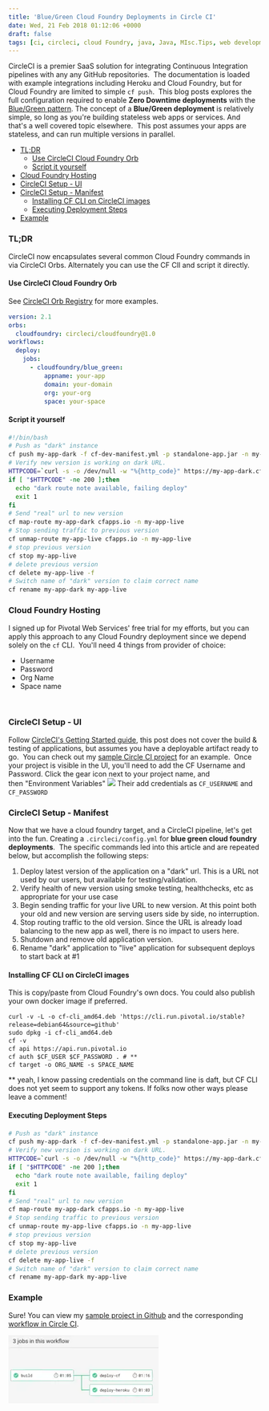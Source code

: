 ```yaml
---
title: 'Blue/Green Cloud Foundry Deployments in Circle CI'
date: Wed, 21 Feb 2018 01:12:06 +0000
draft: false
tags: [ci, circleci, cloud Foundry, java, Java, MIsc.Tips, web development]
---
```


CircleCI is a premier SaaS solution for integrating Continuous Integration pipelines with any any GitHub repositories.  The documentation is loaded with example integrations including Heroku and Cloud Foundry, but for Cloud Foundry are limited to simple `cf push`.  This blog posts explores the full configuration required to enable **Zero Downtime deployments** with the [Blue/Green pattern](https://martinfowler.com/bliki/BlueGreenDeployment.html). The concept of a **Blue/Green deployment** is relatively simple, so long as you're building stateless web apps or services. And that's a well covered topic elsewhere.  This post assumes your apps are stateless, and can run multiple versions in parallel.

<!-- MarkdownTOC autolink="true" -->

- [TL;DR](#tldr)
  - [Use CircleCI Cloud Foundry Orb](#use-circleci-cloud-foundry-orb)
  - [Script it yourself](#script-it-yourself)
- [Cloud Foundry Hosting](#cloud-foundry-hosting)
- [CircleCI Setup - UI](#circleci-setup---ui)
- [CircleCI Setup - Manifest](#circleci-setup---manifest)
  - [Installing CF CLI on CircleCI images](#installing-cf-cli-on-circleci-images)
  - [Executing Deployment Steps](#executing-deployment-steps)
- [Example](#example)

<!-- /MarkdownTOC -->



### TL;DR
CircleCI now encapsulates several common Cloud Foundry commands in via CircleCI Orbs.  Alternately you can use the CF ClI and script it directly.

#### Use CircleCI Cloud Foundry Orb

See [CircleCI Orb Registry](https://circleci.com/orbs/registry/orb/circleci/cloudfoundry#usage-blue_green_deploy) for more examples.

```YAML
version: 2.1
orbs:
  cloudfoundry: circleci/cloudfoundry@1.0
workflows:
  deploy:
    jobs:
      - cloudfoundry/blue_green:
          appname: your-app
          domain: your-domain
          org: your-org
          space: your-space
```

#### Script it yourself

```bash
#!/bin/bash
# Push as "dark" instance
cf push my-app-dark -f cf-dev-manifest.yml -p standalone-app.jar -n my-app-dark
# Verify new version is working on dark URL.
HTTPCODE=`curl -s -o /dev/null -w "%{http_code}" https://my-app-dark.cfapps.io/`
if [ "$HTTPCODE" -ne 200 ];then
  echo "dark route note available, failing deploy"
  exit 1
fi
# Send "real" url to new version
cf map-route my-app-dark cfapps.io -n my-app-live
# Stop sending traffic to previous version
cf unmap-route my-app-live cfapps.io -n my-app-live
# stop previous version
cf stop my-app-live
# delete previous version
cf delete my-app-live -f
# Switch name of "dark" version to claim correct name
cf rename my-app-dark my-app-live     
```

### Cloud Foundry Hosting

I signed up for Pivotal Web Services' free trial for my efforts, but you can apply this approach to any Cloud Foundry deployment since we depend solely on the `cf` CLI.  You'll need 4 things from provider of choice:

*   Username
*   Password
*   Org Name
*   Space name

 

### CircleCI Setup - UI

Follow [CircleCI's Getting Started guide](https://circleci.com/docs/2.0/getting-started/), this post does not cover the build & testing of applications, but assumes you have a deployable artifact ready to go.  You can check out my [sample Circle CI project](https://github.com/eddiewebb/circleci-challenge) for an example.  Once your project is visible in the UI, you'll need to add the CF Username and Password. Click the gear icon next to your project name, and then "Environment Variables" [![](https://blog.edwardawebb.com/wp-content/uploads/2018/02/Screen-Shot-2018-02-20-at-3.22.04-PM-260x300.png)](https://blog.edwardawebb.com/web-development/bluegreen-cloud-foundry-deployments-in-circle-ci/attachment/screen-shot-2018-02-20-at-3-22-04-pm) Their add credentials as `CF_USERNAME` and `CF_PASSWORD`

### CircleCI Setup - Manifest

Now that we have a cloud foundry target, and a CircleCI pipeline, let's get into the fun. Creating a `.circleci/config.yml` for **blue green cloud foundry deployments**.  The specific commands led into this article and are repeated below, but accomplish the following steps:

1.  Deploy latest version of the application on a "dark" url. This is a URL not used by our users, but available for testing/validation.
2.  Verify health of new version using smoke testing, healthchecks, etc as appropriate for your use case
3.  Begin sending traffic for your live URL to new version. At this point both your old and new version are serving users side by side, no interruption.
4.  Stop routing traffic to the old version. Since the URL is already load balancing to the new app as well, there is no impact to users here.
5.  Shutdown and remove old application version.
6.  Rename "dark" application to "live" application for subsequent deploys to start back at #1

#### Installing CF CLI on CircleCI images

This is copy/paste from Cloud Foundry's own docs. You could also publish your own docker image if preferred.
```shell
curl -v -L -o cf-cli_amd64.deb 'https://cli.run.pivotal.io/stable?release=debian64&source=github'
sudo dpkg -i cf-cli_amd64.deb
cf -v
cf api https://api.run.pivotal.io
cf auth $CF_USER $CF_PASSWORD . # **
cf target -o ORG_NAME -s SPACE_NAME
```
** yeah, I know passing credentials on the command line is daft, but CF CLI does not yet seem to support any tokens. If folks now other ways please leave a comment!

#### Executing Deployment Steps

```bash
# Push as "dark" instance
cf push my-app-dark -f cf-dev-manifest.yml -p standalone-app.jar -n my-app-dark
# Verify new version is working on dark URL.
HTTPCODE=`curl -s -o /dev/null -w "%{http_code}" https://my-app-dark.cfapps.io/`
if [ "$HTTPCODE" -ne 200 ];then
  echo "dark route note available, failing deploy"
  exit 1
fi
# Send "real" url to new version
cf map-route my-app-dark cfapps.io -n my-app-live
# Stop sending traffic to previous version
cf unmap-route my-app-live cfapps.io -n my-app-live
# stop previous version
cf stop my-app-live
# delete previous version
cf delete my-app-live -f
# Switch name of "dark" version to claim correct name
cf rename my-app-dark my-app-live     
```

### Example

Sure! You can view my [sample project in Github](https://github.com/eddiewebb/circleci-challenge) and the corresponding [workflow in Circle CI](https://circleci.com/gh/eddiewebb/workflows/circleci-challenge). 

[![](workflow-300x136.webp)](https://blog.edwardawebb.com/web-development/bluegreen-cloud-foundry-deployments-in-circle-ci/attachment/workflow)
